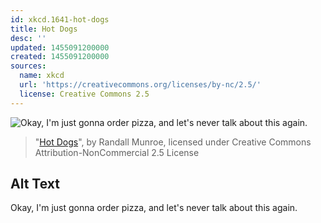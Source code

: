 ```yaml
---
id: xkcd.1641-hot-dogs
title: Hot Dogs
desc: ''
updated: 1455091200000
created: 1455091200000
sources:
  name: xkcd
  url: 'https://creativecommons.org/licenses/by-nc/2.5/'
  license: Creative Commons 2.5
---
```

![Okay, I'm just gonna order pizza, and let's never talk about this again.](https://imgs.xkcd.com/comics/hot_dogs.png)
> "[Hot Dogs](https://xkcd.com/1641/)", by Randall Munroe, licensed under Creative Commons Attribution-NonCommercial 2.5 License

## Alt Text
Okay, I'm just gonna order pizza, and let's never talk about this again.
